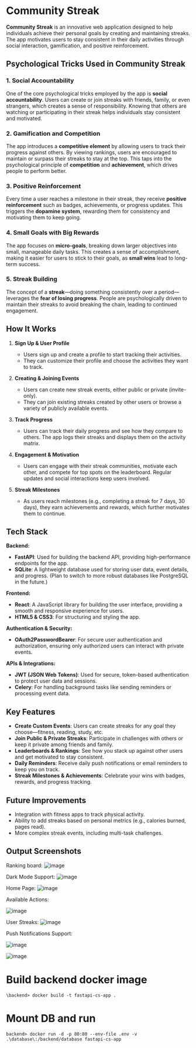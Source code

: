 # Community Streak

**Community Streak** is an innovative web application designed to help individuals achieve their personal goals by creating and maintaining streaks. The app motivates users to stay consistent in their daily activities through social interaction, gamification, and positive reinforcement. 

## Psychological Tricks Used in Community Streak

### 1. **Social Accountability**  
One of the core psychological tricks employed by the app is **social accountability**. Users can create or join streaks with friends, family, or even strangers, which creates a sense of responsibility. Knowing that others are watching or participating in their streak helps individuals stay consistent and motivated.  

### 2. **Gamification and Competition**  
The app introduces a **competitive element** by allowing users to track their progress against others. By viewing rankings, users are encouraged to maintain or surpass their streaks to stay at the top. This taps into the psychological principle of **competition** and **achievement**, which drives people to perform better.

### 3. **Positive Reinforcement**  
Every time a user reaches a milestone in their streak, they receive **positive reinforcement** such as badges, achievements, or progress updates. This triggers the **dopamine system**, rewarding them for consistency and motivating them to keep going.

### 4. **Small Goals with Big Rewards**  
The app focuses on **micro-goals**, breaking down larger objectives into small, manageable daily tasks. This creates a sense of accomplishment, making it easier for users to stick to their goals, as **small wins** lead to long-term success.

### 5. **Streak Building**  
The concept of a **streak**—doing something consistently over a period—leverages the **fear of losing progress**. People are psychologically driven to maintain their streaks to avoid breaking the chain, leading to continued engagement.

## How It Works

1. **Sign Up & User Profile**  
   - Users sign up and create a profile to start tracking their activities.
   - They can customize their profile and choose the activities they want to track.

2. **Creating & Joining Events**  
   - Users can create new streak events, either public or private (invite-only).
   - They can join existing streaks created by other users or browse a variety of publicly available events.

3. **Track Progress**  
   - Users can track their daily progress and see how they compare to others. The app logs their streaks and displays them on the activity matrix.

4. **Engagement & Motivation**  
   - Users can engage with their streak communities, motivate each other, and compete for top spots on the leaderboard. Regular updates and social interactions keep users involved.

5. **Streak Milestones**  
   - As users reach milestones (e.g., completing a streak for 7 days, 30 days), they earn achievements and rewards, which further motivates them to continue.

## Tech Stack

**Backend:**  
- **FastAPI**: Used for building the backend API, providing high-performance endpoints for the app.  
- **SQLite**: A lightweight database used for storing user data, event details, and progress. (Plan to switch to more robust databases like PostgreSQL in the future.)

**Frontend:**  
- **React**: A JavaScript library for building the user interface, providing a smooth and responsive experience for users.  
- **HTML5 & CSS3**: For structuring and styling the app.

**Authentication & Security:**  
- **OAuth2PasswordBearer**: For secure user authentication and authorization, ensuring only authorized users can interact with private events.

**APIs & Integrations:**  
- **JWT (JSON Web Tokens)**: Used for secure, token-based authentication to protect user data and sessions.  
- **Celery**: For handling background tasks like sending reminders or processing event data.

## Key Features

- **Create Custom Events**: Users can create streaks for any goal they choose—fitness, reading, study, etc.  
- **Join Public & Private Streaks**: Participate in challenges with others or keep it private among friends and family.  
- **Leaderboards & Rankings**: See how you stack up against other users and get motivated to stay consistent.  
- **Daily Reminders**: Receive daily push notifications or email reminders to keep you on track.  
- **Streak Milestones & Achievements**: Celebrate your wins with badges, rewards, and progress tracking.

## Future Improvements

- Integration with fitness apps to track physical activity.
- Ability to add streaks based on personal metrics (e.g., calories burned, pages read).
- More complex streak events, including multi-task challenges.

## Output Screenshots
Ranking board:
![image](https://github.com/user-attachments/assets/57bc0236-2601-4af6-8d4b-645c1823bcff)

Dark Mode Support:
![image](https://github.com/user-attachments/assets/2359b9c0-167b-471f-a7b3-04bf44ecd0c4)

Home Page:
![image](https://github.com/user-attachments/assets/c785858e-4698-42ea-a543-09898f194191)

Available Actions:

![image](https://github.com/user-attachments/assets/b662fbd6-4511-40c3-89dc-faea45e328c5)

User Streaks:
![image](https://github.com/user-attachments/assets/c31388b0-0d2b-4f13-bd56-e8347744eb23)

Push Notifications Support:

![image](https://github.com/user-attachments/assets/ff88c979-1daf-40e9-b70a-142120caff7c)

![image](https://github.com/user-attachments/assets/bec088a0-6549-4e0d-a2a6-817235aee5c9)


# Build backend docker image

`
\backend> docker build -t fastapi-cs-app .
`

# Mount DB and run 
`
backend> docker run -d -p 80:80 --env-file .env -v .\database\:/backend/database fastapi-cs-app
`